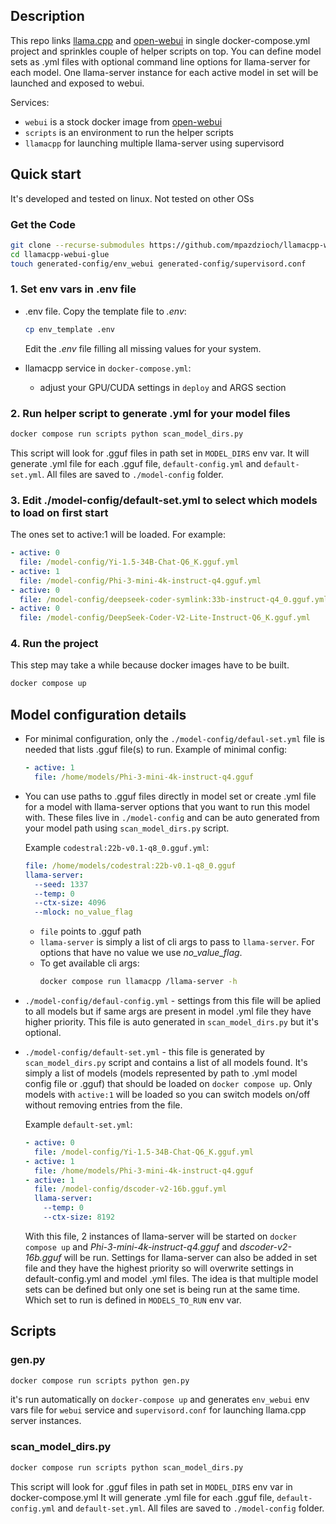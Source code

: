 ## Description

This repo links [llama.cpp](https://github.com/ggerganov/llama.cpp) and [open-webui](https://github.com/open-webui/open-webui) in single docker-compose.yml project and sprinkles couple of helper scripts on top. 
You can define model sets as .yml files with optional command line options for llama-server for each model. One llama-server instance for each active model in set will be launched and exposed to webui.

Services:

- `webui` is a stock docker image from [open-webui](https://github.com/open-webui/open-webui)
- `scripts` is an environment to run the helper scripts
- `llamacpp` for launching multiple llama-server using supervisord

## Quick start

It's developed and tested on linux. Not tested on other OSs

### Get the Code

```bash
git clone --recurse-submodules https://github.com/mpazdzioch/llamacpp-webui-glue.git
cd llamacpp-webui-glue
touch generated-config/env_webui generated-config/supervisord.conf
```

### 1. Set env vars in .env file

- .env file. Copy the template file to *.env*: 
  ```bash
  cp env_template .env
  ```
  Edit the *.env* file filling all missing values for your system.

- llamacpp service in `docker-compose.yml`:
  - adjust your GPU/CUDA settings in `deploy` and ARGS section

### 2. Run helper script to generate .yml for your model files
```bash
docker compose run scripts python scan_model_dirs.py
```

This script will look for .gguf files in path set in `MODEL_DIRS` env var.
It will generate .yml file for each .gguf file, `default-config.yml` and `default-set.yml`. All files are saved to `./model-config` folder.

### 3. Edit ./model-config/default-set.yml to select which models to load on first start
The ones set to active:1 will be loaded.
For example:
```yaml
- active: 0
  file: /model-config/Yi-1.5-34B-Chat-Q6_K.gguf.yml
- active: 1
  file: /model-config/Phi-3-mini-4k-instruct-q4.gguf.yml
- active: 0
  file: /model-config/deepseek-coder-symlink:33b-instruct-q4_0.gguf.yml
- active: 0
  file: /model-config/DeepSeek-Coder-V2-Lite-Instruct-Q6_K.gguf.yml
```

### 4. Run the project
This step may take a while because docker images have to be built.
```bash
docker compose up
```



## Model configuration details

- For minimal configuration, only the `./model-config/defaul-set.yml` file is needed that lists .gguf file(s) to run.
  Example of minimal config:
  ```yaml
  - active: 1
    file: /home/models/Phi-3-mini-4k-instruct-q4.gguf
  ```
- You can use paths to .gguf files directly in model set or create .yml file for a model with llama-server options that you want to run this model with. These files live in `./model-config` and can be auto generated from your model path using `scan_model_dirs.py` script. 

  Example `codestral:22b-v0.1-q8_0.gguf.yml`:
  ```yaml
  file: /home/models/codestral:22b-v0.1-q8_0.gguf
  llama-server:
    --seed: 1337
    --temp: 0
    --ctx-size: 4096
    --mlock: no_value_flag
  ```
  - `file` points to .gguf path
  - `llama-server` is simply a list of cli args to pass to `llama-server`. For options that have no value we use *no_value_flag*. 
  - To get available cli args: 
    ```bash
    docker compose run llamacpp /llama-server -h
    ```

- `./model-config/defaul-config.yml` - settings from this file will be aplied to all models but if same args are present in model .yml file they have higher priority. This file is auto generated in `scan_model_dirs.py` but it's optional.

- `./model-config/default-set.yml` - this file is generated by `scan_model_dirs.py` script and contains a list of all models found. It's simply a list of models (models represented by path to .yml model config file or .gguf) that should be loaded on `docker compose up`. Only models with `active:1` will be loaded so you can switch models on/off without removing entries from the file.

  Example `default-set.yml`:
  ```yaml
  - active: 0
    file: /model-config/Yi-1.5-34B-Chat-Q6_K.gguf.yml
  - active: 1
    file: /home/models/Phi-3-mini-4k-instruct-q4.gguf
  - active: 1
    file: /model-config/dscoder-v2-16b.gguf.yml
    llama-server:
      --temp: 0
      --ctx-size: 8192
  ```
  With this file, 2 instances of llama-server will be started on `docker compose up` and *Phi-3-mini-4k-instruct-q4.gguf* and *dscoder-v2-16b.gguf* will be run. Settings for llama-server can also be added in set file and they have the highest priority so will overwrite settings in default-config.yml and model .yml files.
  The idea is that multiple model sets can be defined but only one set is being run at the same time. Which set to run is defined in `MODELS_TO_RUN` env var.


## Scripts

### gen.py
```bash
docker compose run scripts python gen.py
```
it's run automatically on `docker-compose up` and generates `env_webui` env vars file for `webui` service and `supervisord.conf` for launching llama.cpp server instances.

### scan_model_dirs.py
```bash
docker compose run scripts python scan_model_dirs.py
```
This script will look for .gguf files in path set in `MODEL_DIRS` env var in docker-compose.yml
It will generate .yml file for each .gguf file, `default-config.yml` and `default-set.yml`. All files are saved to `./model-config` folder.